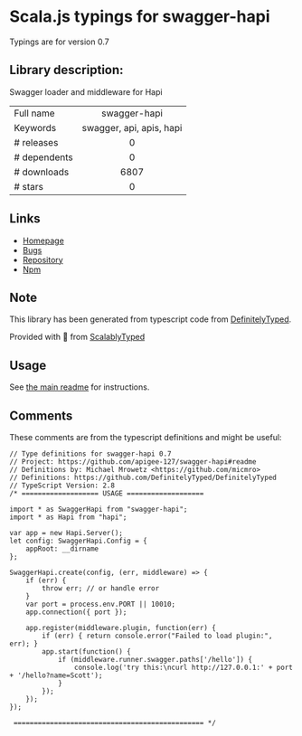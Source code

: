 
# Scala.js typings for swagger-hapi

Typings are for version 0.7

## Library description:
Swagger loader and middleware for Hapi

|                    |                 |
| ------------------ | :-------------: |
| Full name          | swagger-hapi |
| Keywords           | swagger, api, apis, hapi |
| # releases         | 0 |
| # dependents       | 0 |
| # downloads        | 6807 |
| # stars            | 0 |

## Links
- [Homepage](https://github.com/apigee-127/swagger-hapi#readme)
- [Bugs](https://github.com/apigee-127/swagger-hapi/issues)
- [Repository](https://github.com/apigee-127/swagger-hapi)
- [Npm](https://www.npmjs.com/package/swagger-hapi)
    


## Note
This library has been generated from typescript code from [DefinitelyTyped](https://definitelytyped.org).

Provided with :purple_heart: from [ScalablyTyped](https://github.com/oyvindberg/ScalablyTyped)

## Usage
See [the main readme](../../readme.md) for instructions.

## Comments

These comments are from the typescript definitions and might be useful:
```
// Type definitions for swagger-hapi 0.7
// Project: https://github.com/apigee-127/swagger-hapi#readme
// Definitions by: Michael Mrowetz <https://github.com/micmro>
// Definitions: https://github.com/DefinitelyTyped/DefinitelyTyped
// TypeScript Version: 2.8
/* =================== USAGE ===================

import * as SwaggerHapi from "swagger-hapi";
import * as Hapi from "hapi";

var app = new Hapi.Server();
let config: SwaggerHapi.Config = {
    appRoot: __dirname
};

SwaggerHapi.create(config, (err, middleware) => {
    if (err) {
        throw err; // or handle error
    }
    var port = process.env.PORT || 10010;
    app.connection({ port });

    app.register(middleware.plugin, function(err) {
        if (err) { return console.error("Failed to load plugin:", err); }
        app.start(function() {
            if (middleware.runner.swagger.paths['/hello']) {
                console.log('try this:\ncurl http://127.0.0.1:' + port + '/hello?name=Scott');
            }
        });
    });
});

 =============================================== */


```


